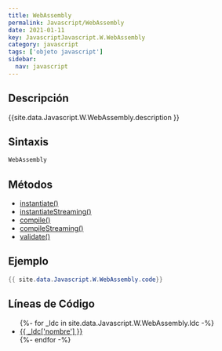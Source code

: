 ```yaml
---
title: WebAssembly
permalink: Javascript/WebAssembly
date: 2021-01-11
key: JavascriptJavascript.W.WebAssembly
category: javascript
tags: ['objeto javascript']
sidebar: 
  nav: javascript
---
```


## Descripción
{{site.data.Javascript.W.WebAssembly.description }}

## Sintaxis
~~~javascript
WebAssembly
~~~

## Métodos
* [instantiate()](/javascript/WebAssembly/instantiate)
* [instantiateStreaming()](/javascript/WebAssembly/instantiateStreaming)
* [compile()](/javascript/WebAssembly/compile)
* [compileStreaming()](/javascript/WebAssembly/compileStreaming)
* [validate()](/javascript/WebAssembly/validate)

## Ejemplo
~~~java
{{ site.data.Javascript.W.WebAssembly.code}}
~~~

## Líneas de Código
<ul>
{%- for _ldc in site.data.Javascript.W.WebAssembly.ldc -%}
   <li>
       <a href="{{_ldc['url'] }}">{{ _ldc['nombre'] }}</a>
   </li>
{%- endfor -%}
</ul>
